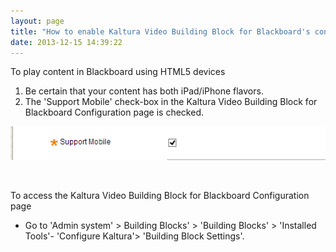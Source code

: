 ```yaml
---
layout: page
title: "How to enable Kaltura Video Building Block for Blackboard's content on HTML5 devices "
date: 2013-12-15 14:39:22
---
```


<p class="mce-procedure">
  To play content in Blackboard using HTML5 devices 
</p>

1.  Be certain that your content has both iPad/iPhone flavors.
2.  The 'Support Mobile' check-box in the Kaltura Video Building Block for Blackboard Configuration page is checked. 

<span style="font-size: 10pt; font-weight: bold;"><img src="../../assets/1273">

<span style="font-size: 10pt; font-weight: bold;"> </span>

<p class="mce-procedure">
  To access the Kaltura Video Building Block for Blackboard Configuration page
</p>

*   Go to 'Admin system' > Building Blocks' > 'Building Blocks' > 'Installed Tools'- 'Configure Kaltura'> 'Building Block Settings'.

 

<p class="mce-sub-heading">
   
</p>